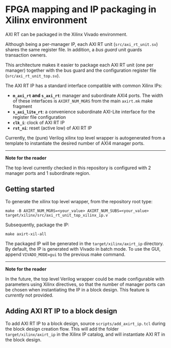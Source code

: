 # FPGA mapping and IP packaging in Xilinx environment

AXI RT can be packaged in the Xilinx Vivado environment.

Although being a per-manager IP, each AXI RT unit (`src/axi_rt_unit.sv`) shares
the same register file. In addition, a *bus guard* unit guards transaction
owners.

This architecture makes it easier to package each AXI RT unit (one per manager)
together with the bus guard and the configuration register file
(`src/axi_rt_unit_top.sv`).

The AXI RT IP has a standard interface compatible with common Xilinx IPs:

* **`m_axi_rt` and `s_axi_rt`**: manager and subordinate AXI4 ports. The width of
  these interfaces is `AXIRT_NUM_MGRS` from the main `axirt.mk` make fragment
* **`s_axi_lite_rt`**: a convenience subordinate AXI-Lite interface for the register
  file configuration
* **`clk_i`**: clock of AXI RT IP
* **`rst_ni`**: reset (active low) of AXI RT IP

Currently, the (pure) Verilog xilinx top level wrapper is autogenerated from a
template to instantiate the desired number of AXI4 manager ports.

---
**Note for the reader**

The top level currently checked in this repository is configured with 2 manager
ports and 1 subordinate region.

## Getting started

To generate the xilinx top level wrapper, from the repository root type:

```
make -B AXIRT_NUM_MGRS=<your_value> AXIRT_NUM_SUBS=<your_value> target/xilinx/src/axi_rt_unit_top_xilinx_ip.v
```

Subsequently, package the IP:

```
make axirt-xil-all
```

The packaged IP will be generated in the `target/xilinx/axirt_ip` directory. By
default, the IP is generated with Vivado in batch mode. To use the GUI, append
`VIVADO_MODE=gui` to the previous make command.

---

**Note for the reader**

In the future, the top level Verilog wrapper could be made configurable with
parameters using Xilinx directives, so that the number of manager ports can be
chosen when instantiating the IP in a block design. This feature is *currently*
not provided.

## Adding AXI RT IP to a block design

To add AXI RT IP to a block design, source `scripts/add_axirt_ip.tcl` during the
block design creation flow. This will add the folder `target/xilinx/axirt_ip` in
the Xilinx IP catalog, and will instantiate AXI RT in the block design.
